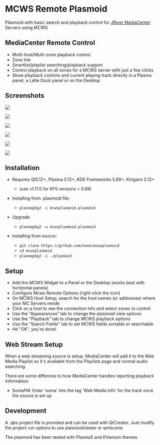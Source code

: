﻿MCWS Remote Plasmoid
============

Plasmoid with basic search and playback control for [JRiver MediaCenter](http://jriver.com) Servers using MCWS

MediaCenter Remote Control
--------------
* Multi-host/Multi-zone playback control
* Zone link
* Smartlist/playlist searching/playback support
* Control playback on all zones for a MCWS server with just a few clicks
* Show playback controls and current playing track directly in a Plasma panel,
a Latte Dock panel or on the Desktop

Screenshots
--------------
![](screenshots/confighost.png)

![](screenshots/configapp.png)

![](screenshots/zones.png)

![](screenshots/playlist.png)

![](screenshots/lookups.png)

![](screenshots/playlists.png)


Installation
--------------
*  Requires Qt5.12+, Plasma 5.12+, KDE Frameworks 5.69+, Kirigami 2.12+
    * (use v1.17.0 for KF5 versions < 5.69)

*  Installing from .plasmoid file:
    * `plasmapkg2 -i mcwsplasmoid.plasmoid`

*  Upgrade
    * `plasmapkg2 -u mcwsplasmoid.plasmoid`

*  Installing from source:
    * `git clone https://github.com/noee/mcwsplasmoid`
    * `cd mcwsplasmoid`
    * `plasmapkg2 -i ./plasmoid`

Setup
--------------
*  Add the MCWS Widget to a Panel or the Desktop (works best with horizontal panels)
*  Configure Mcws Remote Options (right-click the icon)
*  On MCWS Host Setup, search for the host names (or addresses) where your MC Servers reside
*  Click on a host to see the connection info and select zones to control
*  Use the "Appearances" tab to change the plasmoid view options
*  Use the "Playback" tab to change MCWS playback options
*  Use the "Search Fields" tab to set MCWS fields sortable or searchable
*  Hit "OK", you're done!

Web Stream Setup
--------------
When a web streaming source is setup,
MediaCenter will add it to the Web Media Playlist so it's available from the Playlists
page and normal audio searching.

There are some diffences to how MediaCenter handles reporting playback information:

*  SomaFM: Enter 'soma' into the tag 'Web Media Info' for the track once the source is set up

Development
--------------
A .qbs project file is provided and can be used with QtCreator.  Just modify the
project run options to use plasmoidviewer or qmlscene.

The plasmoid has been tested with Plasma5 and KVantum themes.
